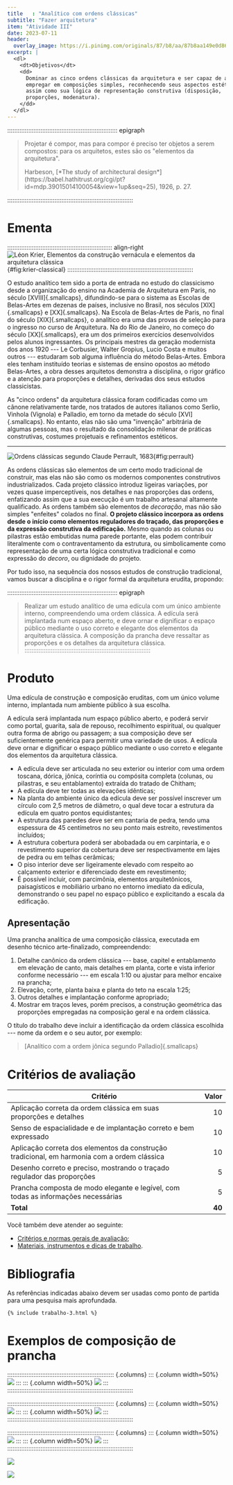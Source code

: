 ```yaml
---
title   : "Analítico com ordens clássicas"
subtitle: "Fazer arquitetura"
item: "Atividade III"
date: 2023-07-11
header:
  overlay_image: https://i.pinimg.com/originals/87/b8/aa/87b8aa149e0d86c2e1f4f5a32fc755e7.jpg
excerpt: |
  <dl>
    <dt>Objetivos</dt>
    <dd>
      Dominar as cinco ordens clássicas da arquitetura e ser capaz de as
      empregar em composições simples, reconhecendo seus aspectos estéticos
      assim como sua lógica de representação construtiva (disposição,
      proporções, modenatura).
    </dd>
  </dl>
---
```


::::::::::::::::::::::::::::::::::::::::::::::::::::::::::::::: epigraph
> Projetar é compor, mas para compor é preciso ter objetos a serem compostos:
> para os arquitetos, estes são os "elementos da arquitetura".
>
> <footer>Harbeson, [*The study of architectural design*](https://babel.hathitrust.org/cgi/pt?id=mdp.39015014100054&view=1up&seq=25), 1926, p. 27.</footer>
::::::::::::::::::::::::::::::::::::::::::::::::::::::::::::::::::::::::

# Ementa #

:::::::::::::::::::::::::::::::::::::::::::::::::::::::::::: align-right
![Léon Krier, Elementos da construção vernácula e elementos da arquitetura clássica](https://i.pinimg.com/564x/8e/38/71/8e3871f9e36821640ceb47adefa98b05.jpg){#fig:krier-classical}
::::::::::::::::::::::::::::::::::::::::::::::::::::::::::::::::::::::::

O estudo analítico tem sido a porta de entrada no estudo do classicismo
desde a organização do ensino na Academia de Arquitetura em Paris, no
século [XVIII]{.smallcaps}, difundindo-se para o sistema as Escolas de
Belas-Artes em dezenas de países, inclusive no Brasil, nos séculos
[XIX]{.smallcaps} e [XX]{.smallcaps}. Na Escola de Belas-Artes de Paris,
no final do século [XIX]{.smallcaps}, o analítico era uma das provas de
seleção para o ingresso no curso de Arquitetura. Na do Rio de Janeiro,
no começo do século [XX]{.smallcaps}, era um dos primeiros exercícios
desenvolvidos pelos alunos ingressantes. Os principais mestres da
geração modernista dos anos 1920
--- Le Corbusier, Walter Gropius, Lucio Costa e muitos outros ---
estudaram sob alguma influência do método Belas-Artes. Embora eles
tenham instituído teorias e sistemas de ensino opostos ao método
Belas-Artes, a obra desses arquitetos demonstra a disciplina, o rigor
gráfico e a atenção para proporções e detalhes, derivadas dos seus
estudos classicistas.

As "cinco ordens" da arquitetura clássica foram codificadas como um
cânone relativamente tarde, nos tratados de autores italianos como
Serlio, Vinhola (Vignola) e Palladio, em torno da metade do século [XVI]{.smallcaps}.
No entanto, elas não são uma "invenção" arbitrária de algumas pessoas,
mas o resultado da consolidação milenar de práticas construtivas,
costumes projetuais e refinamentos estéticos.

* * * *

![Ordens clássicas segundo Claude Perrault, 1683](https://i.pinimg.com/originals/3a/c4/61/3ac461cf9ecc2e18cf670dd406c07bff.jpg){#fig:perrault}

As ordens clássicas são elementos de um certo modo tradicional de
construir, mas elas não são como os modernos componentes construtivos
industrializados. Cada projeto clássico introduz ligeiras variações, por
vezes quase imperceptíveis, nos detalhes e nas proporções das ordens,
enfatizando assim que a sua execução é um trabalho artesanal altamente
qualificado. As ordens também são elementos de *decoração*, mas não são
simples "enfeites" colados no final. **O projeto clássico incorpora as
ordens desde o início como elementos reguladores do traçado, das
proporções e da expressão construtiva da edificação.** Mesmo quando as
colunas ou pilastras estão embutidas numa parede portante, elas podem
contribuir literalmente com o contraventamento da estrutura, ou
simbolicamente como representação de uma certa lógica construtiva
tradicional e como expressão do *decoro*, ou dignidade do projeto.

Por tudo isso, na sequência dos nossos estudos de construção
tradicional, vamos buscar a disciplina e o rigor formal da arquitetura
erudita, propondo:

::::::::::::::::::::::::::::::::::::::::::::::::::::::::::::::: epigraph
> Realizar um estudo analítico de uma edícula com um único ambiente
> interno, compreendendo uma ordem clássica. A edícula será implantada
> num espaço aberto, e deve ornar e dignificar o espaço público mediante
> o uso correto e elegante dos elementos da arquitetura clássica. A
> composição da prancha deve ressaltar as proporções e os detalhes da
> arquitetura clássica.
::::::::::::::::::::::::::::::::::::::::::::::::::::::::::::::::::::::::

# Produto #

Uma edícula de construção e composição eruditas, com um único volume
interno, implantada num ambiente público à sua escolha.

A edícula será
implantada num espaço público aberto, e poderá servir como portal,
guarita, sala de repouso, recolhimento espiritual, ou qualquer outra
forma de abrigo ou passagem; a sua composição deve ser suficientemente
genérica para permitir uma variedade de usos. A edícula deve ornar e
dignificar o espaço público mediante o uso correto e elegante dos
elementos da arquitetura clássica.

- A edícula deve ser articulada no seu exterior ou interior com uma
  ordem toscana, dórica, jônica, coríntia ou compósita completa
  (colunas, ou pilastras, e seu entablamento) extraída do tratado de
  Chitham;
- A edícula deve ter todas as elevações idênticas;
- Na planta do ambiente único da edícula deve ser possível inscrever um
  círculo com 2,5 metros de diâmetro, o qual deve tocar a estrutura da
  edícula em quatro pontos equidistantes;
- A estrutura das paredes deve ser em cantaria de pedra,
  tendo uma espessura de 45 centímetros no seu ponto mais estreito,
  revestimentos incluídos;
- A estrutura cobertura poderá ser abobadada ou em carpintaria, e o
  revestimento superior da cobertura deve ser respectivamente em lajes
  de pedra ou em telhas cerâmicas;
- O piso interior deve ser ligeiramente elevado com respeito ao
  calçamento exterior e diferenciado deste em revestimento;
- É possível incluir, com parcimônia, elementos arquitetônicos,
  paisagísticos e mobiliário urbano no entorno imediato da edícula,
  demonstrando o seu papel no espaço público e explicitando a escala da
  edificação.

## Apresentação ##

Uma prancha analítica de uma composição clássica, executada em desenho
técnico arte-finalizado, compreendendo:

1. Detalhe canônico da ordem clássica --- base, capitel e entablamento
   em elevação de canto, mais detalhes em planta, corte e vista inferior
   conforme necessário --- em escala 1:10 ou ajustar para melhor
   encaixe na prancha;
2. Elevação, corte, planta baixa e planta do teto na escala 1:25;
3. Outros detalhes e implantação conforme apropriado;
4. Mostrar em traços leves, porém precisos, a construção geométrica das
   proporções empregadas na composição geral e na ordem clássica.

O título do trabalho deve incluir a identificação da ordem clássica
escolhida --- nome da ordem e o seu autor, por exemplo:

> [Analítico com a ordem jônica segundo Palladio]{.smallcaps} 

# Critérios de avaliação #

| Critério                                                                                    |  Valor |
|---------------------------------------------------------------------------------------------|-------:|
| Aplicação correta da ordem clássica em suas proporções e detalhes                           |     10 |
| Senso de espacialidade e de implantação correto e bem expressado                            |     10 |
| Aplicação correta dos elementos da construção tradicional, em harmonia com a ordem clássica |     10 |
| Desenho correto e preciso, mostrando o traçado regulador das proporções                     |      5 |
| Prancha composta de modo elegante e legível, com todas as informações necessárias           |      5 |
| **Total**                                                                                   | **40** |

Você também deve atender ao seguinte:

- [Critérios e normas gerais de avaliação](../_plano/avalia.md);
- [Materiais, instrumentos e dicas de trabalho](materiais.md).

# Bibliografia #

As referências indicadas abaixo devem ser usadas como ponto de partida
para uma pesquisa mais aprofundada.

```{=html}
{% include trabalho-3.html %}
```

# Exemplos de composição de prancha #

::::::::::::::::::::::::::::::::::::::::::::::::::::::::::::: {.columns}
::: {.column width=50%}
![](https://i.pinimg.com/originals/17/34/f8/1734f810db51c0e12297404adf2990ed.jpg)
:::
::: {.column width=50%}
![](https://i.pinimg.com/originals/01/cf/f3/01cff34b28f5cbabfa4a474b8fe953db.jpg)
:::
::::::::::::::::::::::::::::::::::::::::::::::::::::::::::::::::::::::::

::::::::::::::::::::::::::::::::::::::::::::::::::::::::::::: {.columns}
::: {.column width=50%}
![](https://i.pinimg.com/originals/01/90/d4/0190d4cbbade33bb34a34a9bed8a44ae.jpg)
:::
::: {.column width=50%}
![](https://i.pinimg.com/originals/4d/98/e0/4d98e0bd6d83fa0aa884d57f2a016f0e.jpg)
:::
::::::::::::::::::::::::::::::::::::::::::::::::::::::::::::::::::::::::

::::::::::::::::::::::::::::::::::::::::::::::::::::::::::::: {.columns}
::: {.column width=50%}
![](https://i.pinimg.com/originals/10/0b/af/100bafec22ce418baff8901a966d3424.jpg)
:::
::: {.column width=50%}
![](https://i.pinimg.com/originals/e7/42/19/e74219be5068aa18914b27d4fcc6fdfe.jpg)
:::
::::::::::::::::::::::::::::::::::::::::::::::::::::::::::::::::::::::::

![](https://i.pinimg.com/originals/22/6e/18/226e1862b5be52e08fb06d5736a02ca1.jpg)

![](https://i.pinimg.com/originals/53/42/73/5342739214a83e17736637c0fa89cfda.jpg)

